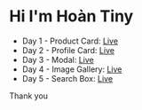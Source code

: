 # Hi I'm Hoàn Tiny

-   Day 1 - Product Card: [Live](https://hoantiny.github.io/30projects-30day/Day%201/)
-   Day 2 - Profile Card: [Live](https://hoantiny.github.io/30projects-30day/Day%202/)
-   Day 3 - Modal: [Live](https://hoantiny.github.io/30projects-30day/Day%203)
-   Day 4 - Image Gallery: [Live](https://hoantiny.github.io/30projects-30day/Day%204)
-   Day 5 - Search Box: [Live](https://hoantiny.github.io/30projects-30day/Day%205)

Thank you
